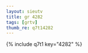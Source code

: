 ```yaml
--- 
layout: sieutv
title: gr 4282
tags: [grtv]
thumb_re: q7t14282
---
```

{% include q7t1 key="4282" %} 
